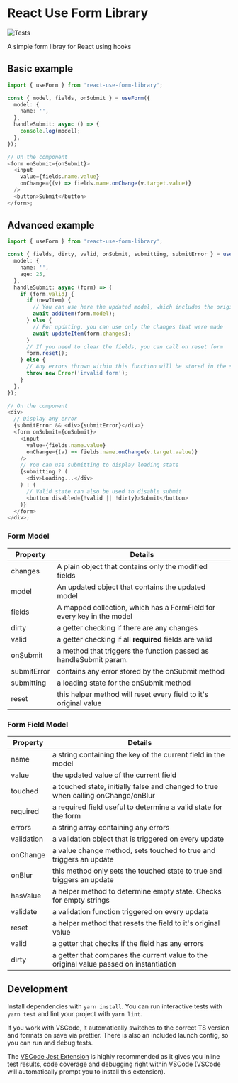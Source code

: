# React Use Form Library

![Tests](https://github.com/nerdgeschoss/react-use-form-library/workflows/Tests/badge.svg)

A simple form libray for React using hooks

## Basic example

```ts
import { useForm } from 'react-use-form-library';

const { model, fields, onSubmit } = useForm({
  model: {
    name: '',
  },
  handleSubmit: async () => {
    console.log(model);
  },
});

// On the component
<form onSubmit={onSubmit}>
  <input
    value={fields.name.value}
    onChange={(v) => fields.name.onChange(v.target.value)}
  />
  <button>Submit</button>
</form>;
```

## Advanced example

```ts
import { useForm } from 'react-use-form-library';

const { fields, dirty, valid, onSubmit, submitting, submitError } = useForm({
  model: {
    name: '',
    age: 25,
  },
  handleSubmit: async (form) => {
    if (form.valid) {
      if (newItem) {
        // You can use here the updated model, which includes the original model and any changes made
        await addItem(form.model);
      } else {
        // For updating, you can use only the changes that were made
        await updateItem(form.changes);
      }
      // If you need to clear the fields, you can call on reset form
      form.reset();
    } else {
      // Any errors thrown within this function will be stored in the submitError property
      throw new Error('invalid form');
    }
  },
});

// On the component
<div>
  // Display any error
  {submitError && <div>{submitError}</div>}
  <form onSubmit={onSubmit}>
    <input
      value={fields.name.value}
      onChange={(v) => fields.name.onChange(v.target.value)}
    />
    // You can use submitting to display loading state
    {submitting ? (
      <div>Loading...</div>
    ) : (
      // Valid state can also be used to disable submit
      <button disabled={!valid || !dirty}>Submit</button>
    )}
  </form>
</div>;
```

### Form Model

| Property    | Details                                                               |
| ----------- | --------------------------------------------------------------------- |
| changes     | A plain object that contains only the modified fields                 |
| model       | An updated object that contains the updated model                     |
| fields      | A mapped collection, which has a FormField for every key in the model |
| dirty       | a getter checking if there are any changes                            |
| valid       | a getter checking if all **required** fields are valid                |
| onSubmit    | a method that triggers the function passed as handleSubmit param.     |
| submitError | contains any error stored by the onSubmit method                      |
| submitting  | a loading state for the onSubmit method                               |
| reset       | this helper method will reset every field to it's original value      |

### Form Field Model

| Property   | Details                                                                                |
| ---------- | -------------------------------------------------------------------------------------- |
| name       | a string containing the key of the current field in the model                          |
| value      | the updated value of the current field                                                 |
| touched    | a touched state, initially false and changed to true when calling onChange/onBlur      |
| required   | a required field useful to determine a valid state for the form                        |
| errors     | a string array containing any errors                                                   |
| validation | a validation object that is triggered on every update                                  |
| onChange   | a value change method, sets touched to true and triggers an update                     |
| onBlur     | this method only sets the touched state to true and triggers an update                 |
| hasValue   | a helper method to determine empty state. Checks for empty strings                     |
| validate   | a validation function triggered on every update                                        |
| reset      | a helper method that resets the field to it's original value                           |
| valid      | a getter that checks if the field has any errors                                       |
| dirty      | a getter that compares the current value to the original value passed on instantiation |

## Development

Install dependencies with `yarn install`. You can run interactive tests with `yarn test` and lint your project with `yarn lint`.

If you work with VSCode, it automatically switches to the correct TS version and formats on save via prettier. There is also an included launch config, so you can run and debug tests.

The [VSCode Jest Extension](https://github.com/jest-community/vscode-jest) is highly recommended as it gives you inline test results, code coverage and debugging right within VSCode (VSCode will automatically prompt you to install this extension).
